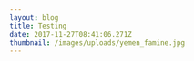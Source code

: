 ```yaml
---
layout: blog
title: Testing
date: 2017-11-27T08:41:06.271Z
thumbnail: /images/uploads/yemen_famine.jpg
---
```

  
